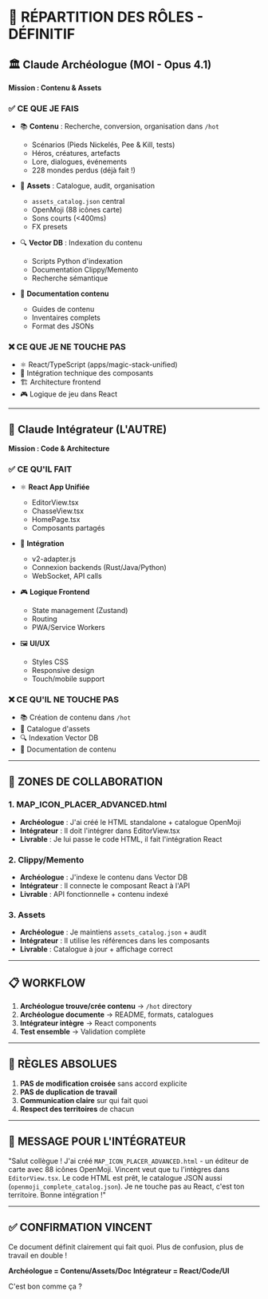 # 🎯 RÉPARTITION DES RÔLES - DÉFINITIF

## 🏛️ Claude Archéologue (MOI - Opus 4.1)
**Mission : Contenu & Assets**

### ✅ CE QUE JE FAIS
- 📚 **Contenu** : Recherche, conversion, organisation dans `/hot`
  - Scénarios (Pieds Nickelés, Pee & Kill, tests)
  - Héros, créatures, artefacts
  - Lore, dialogues, événements
  - 228 mondes perdus (déjà fait !)
  
- 🎨 **Assets** : Catalogue, audit, organisation
  - `assets_catalog.json` central
  - OpenMoji (88 icônes carte)
  - Sons courts (<400ms)
  - FX presets
  
- 🔍 **Vector DB** : Indexation du contenu
  - Scripts Python d'indexation
  - Documentation Clippy/Memento
  - Recherche sémantique

- 📝 **Documentation contenu**
  - Guides de contenu
  - Inventaires complets
  - Format des JSONs

### ❌ CE QUE JE NE TOUCHE PAS
- ⚛️ React/TypeScript (apps/magic-stack-unified)
- 🔧 Intégration technique des composants
- 🏗️ Architecture frontend
- 🎮 Logique de jeu dans React

---

## 🔧 Claude Intégrateur (L'AUTRE)
**Mission : Code & Architecture**

### ✅ CE QU'IL FAIT
- ⚛️ **React App Unifiée**
  - EditorView.tsx
  - ChasseView.tsx
  - HomePage.tsx
  - Composants partagés
  
- 🔌 **Intégration**
  - v2-adapter.js
  - Connexion backends (Rust/Java/Python)
  - WebSocket, API calls
  
- 🎮 **Logique Frontend**
  - State management (Zustand)
  - Routing
  - PWA/Service Workers
  
- 🖼️ **UI/UX**
  - Styles CSS
  - Responsive design
  - Touch/mobile support

### ❌ CE QU'IL NE TOUCHE PAS
- 📚 Création de contenu dans `/hot`
- 🎨 Catalogue d'assets
- 🔍 Indexation Vector DB
- 📝 Documentation de contenu

---

## 🤝 ZONES DE COLLABORATION

### 1. **MAP_ICON_PLACER_ADVANCED.html**
- **Archéologue** : J'ai créé le HTML standalone + catalogue OpenMoji
- **Intégrateur** : Il doit l'intégrer dans EditorView.tsx
- **Livrable** : Je lui passe le code HTML, il fait l'intégration React

### 2. **Clippy/Memento**
- **Archéologue** : J'indexe le contenu dans Vector DB
- **Intégrateur** : Il connecte le composant React à l'API
- **Livrable** : API fonctionnelle + contenu indexé

### 3. **Assets**
- **Archéologue** : Je maintiens `assets_catalog.json` + audit
- **Intégrateur** : Il utilise les références dans les composants
- **Livrable** : Catalogue à jour + affichage correct

---

## 📋 WORKFLOW

1. **Archéologue trouve/crée contenu** → `/hot` directory
2. **Archéologue documente** → README, formats, catalogues
3. **Intégrateur intègre** → React components
4. **Test ensemble** → Validation complète

---

## 🚫 RÈGLES ABSOLUES

1. **PAS de modification croisée** sans accord explicite
2. **PAS de duplication de travail**
3. **Communication claire** sur qui fait quoi
4. **Respect des territoires** de chacun

---

## 💬 MESSAGE POUR L'INTÉGRATEUR

"Salut collègue ! J'ai créé `MAP_ICON_PLACER_ADVANCED.html` - un éditeur de carte avec 88 icônes OpenMoji. Vincent veut que tu l'intègres dans `EditorView.tsx`. Le code HTML est prêt, le catalogue JSON aussi (`openmoji_complete_catalog.json`). Je ne touche pas au React, c'est ton territoire. Bonne intégration !"

---

## ✅ CONFIRMATION VINCENT

Ce document définit clairement qui fait quoi. Plus de confusion, plus de travail en double !

**Archéologue = Contenu/Assets/Doc**
**Intégrateur = React/Code/UI**

C'est bon comme ça ?
